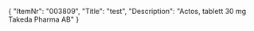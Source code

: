 {
  "ItemNr": "003809",
  "Title": "test",
  "Description": "Actos, tablett 30 mg Takeda Pharma AB"
}
